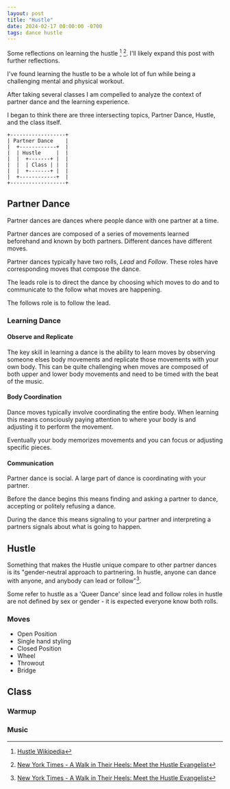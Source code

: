 ```yaml
---
layout: post
title: "Hustle"
date: 2024-02-17 00:00:00 -0700
tags: dance hustle
---
```


Some reflections on learning the hustle [^hustle-wikipedia] [^nyt-hustle]. I'll likely expand this post with further reflections.

I've found learning the hustle to be a whole lot of fun while being a challenging mental and physical workout.

After taking several classes I am compelled to analyze the context of partner dance and the learning experience.

I began to think there are three intersecting topics, Partner Dance, Hustle, and the class itself.

```text
+------------------+
| Partner Dance    |
|  +------------+  |
|  | Hustle     |  |
|  |  +-------+ |  |
|  |  | Class | |  |
|  |  +-------+ |  |
|  +------------+  |
+------------------+
```

## Partner Dance

Partner dances are dances where people dance with one partner at a time.

Partner dances are composed of a series of movements learned beforehand and known by both partners. Different dances have different moves.

Partner dances typically have two rolls, _Lead_ and _Follow_. These roles have corresponding moves that compose the dance.

The leads role is to direct the dance by choosing which moves to do and to communicate to the follow what moves are happening.

The follows role is to follow the lead.

### Learning Dance

#### Observe and Replicate

The key skill in learning a dance is the ability to learn moves by observing someone elses body movements and replicate those movements with your own body. This can be quite challenging when moves are composed of both upper and lower body movements and need to be timed with the beat of the music.

#### Body Coordination

Dance moves typically involve coordinating the entire body. When learning this means consciously paying attention to where your body is and adjusting it to perform the movement.

Eventually your body memorizes movements and you can focus or adjusting specific pieces.

#### Communication

Partner dance is social. A large part of dance is coordinating with your partner.

Before the dance begins this means finding and asking a partner to dance, accepting or politely refusing a dance.

During the dance this means signaling to your partner and interpreting a partners signals about what is going to happen.

## Hustle

Something that makes the Hustle unique compare to other partner dances is its "gender-neutral approach to partnering. In hustle, anyone can dance with anyone, and anybody can lead or follow"[^nyt-hustle].

Some refer to hustle as a 'Queer Dance' since lead and follow roles in hustle are not defined by sex or gender - it is expected everyone know both rolls.

### Moves

- Open Position
- Single hand styling
- Closed Position
- Wheel
- Throwout
- Bridge

## Class

### Warmup


### Music

[^hustle-wikipedia]: [Hustle Wikipedia](https://en.wikipedia.org/wiki/Hustle_(dance))

[^nyt-hustle]: [New York Times - A Walk in Their Heels: Meet the Hustle Evangelist](https://www.nytimes.com/2022/07/07/arts/dance/abdiel-jacobsen-hustle-central-park.html)